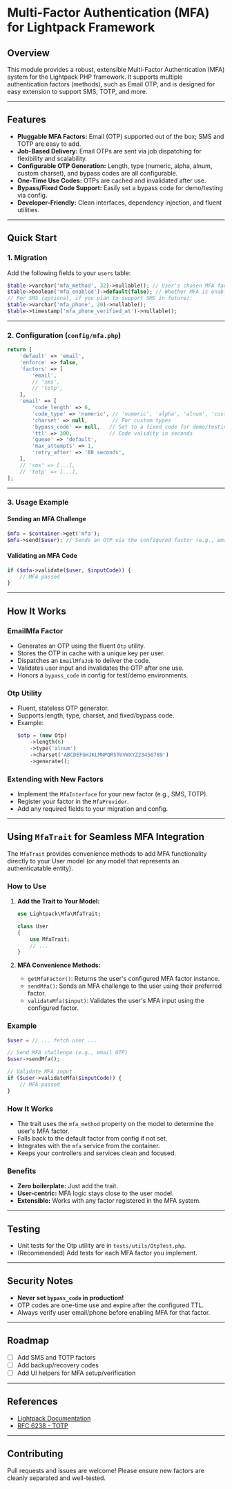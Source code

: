# Multi-Factor Authentication (MFA) for Lightpack Framework

## Overview
This module provides a robust, extensible Multi-Factor Authentication (MFA) system for the Lightpack PHP framework. It supports multiple authentication factors (methods), such as Email OTP, and is designed for easy extension to support SMS, TOTP, and more.

---

## Features
- **Pluggable MFA Factors:** Email (OTP) supported out of the box; SMS and TOTP are easy to add.
- **Job-Based Delivery:** Email OTPs are sent via job dispatching for flexibility and scalability.
- **Configurable OTP Generation:** Length, type (numeric, alpha, alnum, custom charset), and bypass codes are all configurable.
- **One-Time Use Codes:** OTPs are cached and invalidated after use.
- **Bypass/Fixed Code Support:** Easily set a bypass code for demo/testing via config.
- **Developer-Friendly:** Clean interfaces, dependency injection, and fluent utilities.

---

## Quick Start

### 1. Migration
Add the following fields to your `users` table:

```php
$table->varchar('mfa_method', 32)->nullable(); // User's chosen MFA factor
$table->boolean('mfa_enabled')->default(false); // Whether MFA is enabled
// For SMS (optional, if you plan to support SMS in future):
$table->varchar('mfa_phone', 20)->nullable();
$table->timestamp('mfa_phone_verified_at')->nullable();
```

---

### 2. Configuration (`config/mfa.php`)

```php
return [
    'default' => 'email',
    'enforce' => false,
    'factors' => [
        'email',
        // 'sms',
        // 'totp',
    ],
    'email' => [
        'code_length' => 6,
        'code_type' => 'numeric', // 'numeric', 'alpha', 'alnum', 'custom'
        'charset' => null,        // For custom types
        'bypass_code' => null,   // Set to a fixed code for demo/testing
        'ttl' => 300,            // Code validity in seconds
        'queue' => 'default',
        'max_attempts' => 1,
        'retry_after' => '60 seconds',
    ],
    // 'sms' => [...],
    // 'totp' => [...],
];
```

---

### 3. Usage Example

#### Sending an MFA Challenge
```php
$mfa = $container->get('mfa');
$mfa->send($user); // Sends an OTP via the configured factor (e.g., email)
```

#### Validating an MFA Code
```php
if ($mfa->validate($user, $inputCode)) {
    // MFA passed
}
```

---

## How It Works

### EmailMfa Factor
- Generates an OTP using the fluent `Otp` utility.
- Stores the OTP in cache with a unique key per user.
- Dispatches an `EmailMfaJob` to deliver the code.
- Validates user input and invalidates the OTP after one use.
- Honors a `bypass_code` in config for test/demo environments.

### Otp Utility
- Fluent, stateless OTP generator.
- Supports length, type, charset, and fixed/bypass code.
- Example:
  ```php
  $otp = (new Otp)
      ->length(6)
      ->type('alnum')
      ->charset('ABCDEFGHJKLMNPQRSTUVWXYZ23456789')
      ->generate();
  ```

### Extending with New Factors
- Implement the `MfaInterface` for your new factor (e.g., SMS, TOTP).
- Register your factor in the `MfaProvider`.
- Add any required fields to your migration and config.

---

## Using `MfaTrait` for Seamless MFA Integration

The `MfaTrait` provides convenience methods to add MFA functionality directly to your User model (or any model that represents an authenticatable entity).

### How to Use

1. **Add the Trait to Your Model:**

   ```php
   use Lightpack\Mfa\MfaTrait;

   class User
   {
       use MfaTrait;
       // ...
   }
   ```

2. **MFA Convenience Methods:**
   - `getMfaFactor()`: Returns the user's configured MFA factor instance.
   - `sendMfa()`: Sends an MFA challenge to the user using their preferred factor.
   - `validateMfa($input)`: Validates the user's MFA input using the configured factor.

### Example

```php
$user = // ... fetch user ...

// Send MFA challenge (e.g., email OTP)
$user->sendMfa();

// Validate MFA input
if ($user->validateMfa($inputCode)) {
    // MFA passed
}
```

### How It Works
- The trait uses the `mfa_method` property on the model to determine the user's MFA factor.
- Falls back to the default factor from config if not set.
- Integrates with the `mfa` service from the container.
- Keeps your controllers and services clean and focused.

### Benefits
- **Zero boilerplate:** Just add the trait.
- **User-centric:** MFA logic stays close to the user model.
- **Extensible:** Works with any factor registered in the MFA system.

---

## Testing
- Unit tests for the Otp utility are in `tests/utils/OtpTest.php`.
- (Recommended) Add tests for each MFA factor you implement.

---

## Security Notes
- **Never set `bypass_code` in production!**
- OTP codes are one-time use and expire after the configured TTL.
- Always verify user email/phone before enabling MFA for that factor.

---

## Roadmap
- [ ] Add SMS and TOTP factors
- [ ] Add backup/recovery codes
- [ ] Add UI helpers for MFA setup/verification

---

## References
- [Lightpack Documentation](https://lightpack.github.io/)
- [RFC 6238 - TOTP](https://datatracker.ietf.org/doc/html/rfc6238)

---

## Contributing
Pull requests and issues are welcome! Please ensure new factors are cleanly separated and well-tested.

